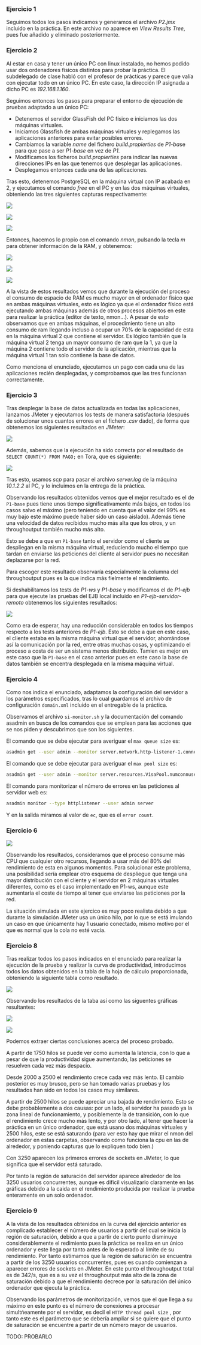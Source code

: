 ### Ejercicio 1

Seguimos todos los pasos indicamos y generamos el archivo *P2.jmx* incluido en la práctica. En este archivo no aparece en *View Results Tree*, pues fue añadido y eliminado posteriormente.

### Ejercicio 2

Al estar en casa y tener un único PC con linux instalado, no hemos podido usar dos ordenadores físicos distintos para probar la práctica. El subdelegado de clase habló con el profesor de prácticas y parece que valía con ejecutar todo en un único PC. En este caso, la dirección IP asignada a dicho PC es *192.168.1.160*.

Seguimos entonces los pasos para preparar el entorno de ejecución de pruebas adaptado a un único PC:

- Detenemos el servidor GlassFish del PC físico e iniciamos las dos máquinas virtuales.
- Iniciamos Glassfish de ambas máquinas virtuales y replegamos las aplicaciones anteriores para evitar posibles errores.
- Cambiamos la variable *name* del fichero *build.propierties* de *P1-ba*se para que pase a ser *P1-base* en vez de *P1*.
- Modificamos los ficheros *build.propierties* para indicar las nuevas direcciones IPs en las que tenemos que desplegar las aplicaciones.
- Desplegamos entonces cada una de las aplicaciones.

Tras esto, detenemos PostgreSQL en la máquina virtual con IP acabada en 2, y ejecutamos el comando *free* en el PC y en las dos máquinas virtuales, obteniendo las tres siguientes capturas respectivamente:

![](./imagenes/freePC.png)

![](./imagenes/freeMV1.png)

![](./imagenes/freeMV2.png)

Entonces, hacemos lo propio con el comando *nmon*, pulsando la tecla *m* para obtener información de la RAM, y obtenemos:

![](./imagenes/nmonPC.png)

![](./imagenes/nmonMV1.png)

![](./imagenes/nmonMV2.png)

A la vista de estos resultados vemos que durante la ejecución del proceso el consumo de espacio de RAM es mucho mayor en el ordenador físico que en ambas máquinas virtuales, esto es lógico ya que el ordenador físico está ejecutando ambas máquinas además de otros procesos abiertos en este para realizar la práctica (editor de texto, nmon...). A pesar de esto observamos que en ambas máquinas, el procedimiento tiene un alto consumo de ram llegando incluso a ocupar un 70% de la capacidad de esta en la máquina virtual 2 que contiene el servidor. Es lógico también que la máquina virtual 2 tenga un mayor consumo de ram que la 1, ya que la máquina 2 contiene todo el servidor de la aplicación, mientras que la máquina virtual 1 tan solo contiene la base de datos.

Como menciona el enunciado, ejecutamos un pago con cada una de las aplicaciones recién desplegadas, y comprobamos que las tres funcionan correctamente.

### Ejercicio 3

Tras desplegar la base de datos actualizada en todas las aplicaciones, lanzamos JMeter y ejecutamos los tests de manera satisfactoria (después de solucionar unos cuantos errores en el fichero *.csv* dado), de forma que obtenemos los siguientes resultados en *JMeter*:

![](./imagenes/EJ3_JMeter.png)

Además, sabemos que la ejecución ha sido correcta por el resultado de `SELECT COUNT(*) FROM PAGO;` en Tora, que es siguiente:

![](./imagenes/Ej3_Tora.png)

Tras esto, usamos *scp* para pasar el archivo *server.log* de la máquina *10.1.2.2* al PC, y lo incluimos en la entrega de la práctica.

Observando los resultados obtenidos vemos que el mejor resultado es el de `P1-base` pues tiene unos tiempo significativamente más bajos, en todos los casos salvo el máximo (pero teniendo en cuenta que el valor del 99% es muy bajo este máximo puede haber sido un caso aislado). Además tiene una velocidad de datos recibidos mucho más alta que los otros, y un throughoutput también mucho más alto.

Esto se debe a que en `P1-base` tanto el servidor como el cliente se despliegan en la misma máquina virtual, reduciendo mucho el tiempo que tardan en enviarse las peticiones del cliente al servidor pues no necesitan deplazarse por la red.

Para escoger este resultado observaría especialmente la columna del throughoutput pues es la que indica más fielmente el rendimiento.

Si deshabilitamos los tests de *P1-ws* y *P1-base* y modificamos el de *P1-ejb* para que ejecute las pruebas del EJB local incluido en *P1-ejb-servidor-remoto* obtenemos los siguientes resultados:

![](./imagenes/Ej3_JMeter_EJB.png)

Como era de esperar, hay una reducción considerable en todos los tiempos respecto a los tests anteriores de *P1-ejb*. Esto se debe a que en este caso, el cliente estaba en la misma máquina virtual que el servidor, ahorrándose así la comunicación por la red, entre otras muchas cosas, y optimizando el proceso a costa de ser un sistema menos distribuido. Tamien es mejor en este caso que la `P1-base` en el caso anterior pues en este caso la base de datos también se encentra desplegada en la misma máquina virtual.

### Ejercicio 4

Como nos indica el enunciado, adaptamos la configuración del servidor a los parámetros especificados, tras lo cual guardamos el archivo de configuración `domain.xml` incluido en el entregable de la práctica.

Observamos el archivo `si-monitor.sh` y la documentación del comando asadmin en busca de los comandos que se emplean para las acciones que se nos piden y descubrimos que son los siguientes.

El comando que se debe ejecutar para averiguar el `max queue size` es:

```bash
asadmin get --user admin --monitor server.network.http-listener-1.connection-queue.countqueued-count
```

El comando que se debe ejecutar para averiguar el `max pool size` es:
```bash
asadmin get --user admin --monitor server.resources.VisaPool.numconnused-current
```

El comando para monitorizar el número de errores en las peticiones al servidor web es:

```bash
asadmin monitor --type httplistener --user admin server
```

Y en la salida miramos al valor de `ec`, que es el `error count`.

### Ejercicio 6

![](./ej6_cpu.png)

Observando los resultados, consideramos que el proceso consume más CPU que cualquier otro recursos, llegando a usar más del 80% del rendimiento de esta en algunos momentos. Para solucionar este problema, una posibilidad sería emplear otro esquema de despliegue que tenga una mayor distribución con el cliente y el servidor en 2 máquinas virtuales diferentes, como es el caso implementado en P1-ws, aunque este aumentaría el coste de tiempo al tener que enviarse las peticiones por la red.

La situación simulada en este ejercico es muy poco realista debido a que durante la simulación JMeter usa un único hilo, por lo que se está imulando un caso en que únicamente hay 1 usuario conectado, mismo motivo por el que es normal que la cola no esté vacía.

### Ejercicio 8

Tras realizar todos los pasos indicados en el enunciado para realizar la ejecución de la prueba y realizar la curva de productividad, introducimos todos los datos obtenidos en la tabla de la hoja de cálculo proporcionada, obteniendo la siguiente tabla como resultado.

![](./tabla_rendimiento.png)

Observando los resultados de la taba así como las siguentes gráficas resultantes:

![](./graf_rendimiento.png)

![](./graf_latencia.png)

Podemos extraer ciertas conclusiones acerca del proceso probado.

A partir de 1750 hilos se puede ver como aumenta la latencia, con lo que a pesar de que la productividad sigue aumentando, las peticiones se resuelven cada vez más despacio.

Desde 2000 a 2500 el rendimiento crece cada vez más lento. El cambio posterior es muy brusco, pero se han tomado varias pruebas y los resultados han sido en todos los casos muy similares.

A partir de 2500 hilos se puede apreciar una bajada de rendimiento. Esto se debe probablemente a dos causas: por un lado, el servidor ha pasado ya la zona lineal de funcionamiento, y posiblemente la de transición, con lo que el rendimiento crece mucho más lento, y por otro lado, al tener que hacer la práctica en un único ordenador, que está usano dos máquinas virtuales y 2500 hilos, este se está saturando (para ver esto hay que mirar el nmon del ordenador en estas carpetas, observando como funciona la cpu en las de alrededor, y poniendo capturas que lo expliquen todo bien.)

Con 3250 aparecen los primeros errores de sockets en JMeter, lo que significa que el servidor está saturado.

Por tanto la región de saturación del servidor aparece alrededor de los 3250 usuarios concurrentes, aunque es dificil visualizarlo claramente en las gráficas debido a la caida en el rendimiento producida por realizar la prueba enteramente en un solo ordenador.

### Ejercicio 9

A la vista de los resultados obtenidos en la curva del ejercicio anterior es complicado establecer el número de usuarios a partir del cual se inicia la región de saturación, debido a que a partir de cierto punto disminuye considerablemente el redimiento pues la práctica se realiza en un único ordenador y este llega por tanto antes de lo esperado al límite de su rendimiento. Por tanto estimamos que la región de saturación se encuentra a partir de los 3250 usuarios concurrentes, pues es cuando comienzan a aparecer errores de sockets en JMeter. En este punto el throughoutput total es de 342/s, que es a su vez el throughoutput más alto de la zona de saturación debido a que el rendimiento decrece por la saturación del único ordenador que ejecuta la práctica.

Observando los parámetros de monitorización, vemos que el que llega a su máximo en este punto es el número de conexiones a procesar simultńeamente por el servidor, es decil el `HTTP thread pool size` , por tanto este es el parámetro que se debería ampliar si se quiere que el punto de saturación se encuentre a partir de un número mayor de usuarios.

TODO: PROBARLO 